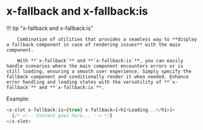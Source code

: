 # **x-fallback** and **x-fallback:is**

!!! tip "x-fallback and x-fallback:is"

        Combination of utilities that provides a seamless way to **display a fallback component in case of rendering issues** with the main component.

        With **`x-fallback`** and **`x-fallback:is`**, you can easily handle scenarios where the main component encounters errors or is still loading, ensuring a smooth user experience. Simply specify the fallback component and conditionally render it when needed. Enhance error handling and loading states with the versatility of **`x-fallback`** and **`x-fallback:is`**.

Example:

```js
<x-slot x-fallback:is={true} x-fallback={<h1>Loading...</h1>}>
  {/* <!-- Content goes here... --> */}
</x-slot>
```
